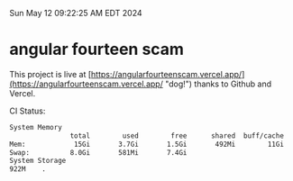 Sun May 12 09:22:25 AM EDT 2024

# angular fourteen scam


This project is live at [https://angularfourteenscam.vercel.app/](https://angularfourteenscam.vercel.app/ "dog!") thanks to Github and Vercel.

CI Status: 

```bash
System Memory
               total        used        free      shared  buff/cache   available
Mem:            15Gi       3.7Gi       1.5Gi       492Mi        11Gi        11Gi
Swap:          8.0Gi       581Mi       7.4Gi
System Storage
922M	.
```
